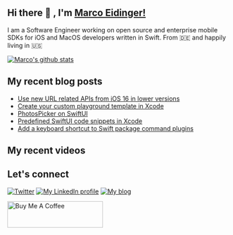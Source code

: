## Hi there 👋 , I'm [Marco Eidinger!](https://eidinger.info/)

I am a Software Engineer working on open source and enterprise mobile SDKs for iOS and MacOS developers written in Swift. From 🇩🇪  and happily living in 🇺🇸

[![Marco's github stats](https://github-readme-stats.vercel.app/api?username=MarcoEidinger&count_private=false&show_icons=true&theme=radical)](https://github.com/anuraghazra/github-readme-stats)

## My recent blog posts
<!-- BLOG-POST-LIST:START -->
- [Use new URL related APIs from iOS 16 in lower versions](https://blog.eidinger.info/use-new-url-related-apis-from-ios-16-in-lower-versions)
- [Create your custom playground template in Xcode](https://blog.eidinger.info/create-your-custom-playground-template-in-xcode)
- [PhotosPicker on SwiftUI](https://blog.eidinger.info/photospicker-on-swiftui)
- [Predefined SwiftUI code snippets in Xcode](https://blog.eidinger.info/predefined-swiftui-code-snippets-in-xcode)
- [Add a keyboard shortcut to Swift package command plugins](https://blog.eidinger.info/add-a-keyboard-shortcut-to-swift-package-command-plugins)
<!-- BLOG-POST-LIST:END -->

## My recent videos
<!-- YOUTUBE-ALL:START -->
<!-- YOUTUBE-ALL:END -->

## Let's connect
[![Twitter](https://img.shields.io/badge/twitter-blue.svg?&style=for-the-badge&logo=twitter&logoColor=white)](http://twitter.com/MarcoEidinger)
[![My LinkedIn profile](https://img.shields.io/badge/linkedin-%230077B5.svg?&style=for-the-badge&logo=linkedin&logoColor=white)](https://www.linkedin.com/in/marco-eidinger-6098a512/)
[![My blog](https://img.shields.io/badge/Hashnode-%232962FF.svg?&style=for-the-badge&logo=hashnode&logoColor=white)](https://blog.eidinger.info)

<a href="https://www.buymeacoffee.com/MarcoEidinger" target="_blank"><img src="https://cdn.buymeacoffee.com/buttons/v2/default-yellow.png" alt="Buy Me A Coffee" style="height: 60px !important;width: 217px !important;" ></a>
